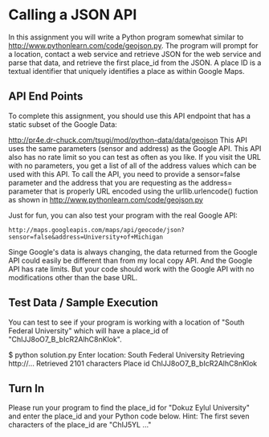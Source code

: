 Calling a JSON API
==================
In this assignment you will write a Python program somewhat similar to http://www.pythonlearn.com/code/geojson.py. The program will prompt for a location, contact a web service and retrieve JSON for the web service and parse that data, and retrieve the first place_id from the JSON. A place ID is a textual identifier that uniquely identifies a place as within Google Maps.

API End Points
--------------
To complete this assignment, you should use this API endpoint that has a static subset of the Google Data:

http://pr4e.dr-chuck.com/tsugi/mod/python-data/data/geojson
This API uses the same parameters (sensor and address) as the Google API. This API also has no rate limit so you can test as often as you like. If you visit the URL with no parameters, you get a list of all of the address values which can be used with this API.
To call the API, you need to provide a sensor=false parameter and the address that you are requesting as the address= parameter that is properly URL encoded using the urllib.urlencode() fuction as shown in http://www.pythonlearn.com/code/geojson.py

Just for fun, you can also test your program with the real Google API:

    http://maps.googleapis.com/maps/api/geocode/json?sensor=false&address=University+of+Michigan

Singe Google's data is always changing, the data returned from the Google API could easily be different than from my local copy API. And the Google API has rate limits. But your code should work with the Google API with no modifications other than the base URL.

Test Data / Sample Execution
----------------------------
You can test to see if your program is working with a location of "South Federal University" which will have a place_id of "ChIJJ8oO7_B_bIcR2AlhC8nKlok".

$ python solution.py
Enter location: South Federal University 
Retrieving http://...
Retrieved 2101 characters
Place id ChIJJ8oO7_B_bIcR2AlhC8nKlok 

Turn In
-------
Please run your program to find the place_id for "Dokuz Eylul University" and enter the place_id and your Python code below. Hint: The first seven characters of the place_id are "ChIJ5YL ..."